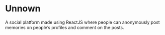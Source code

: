 # Unnown
A social platform made using ReactJS where people can anonymously post memories on people’s profiles and comment on the posts. 
